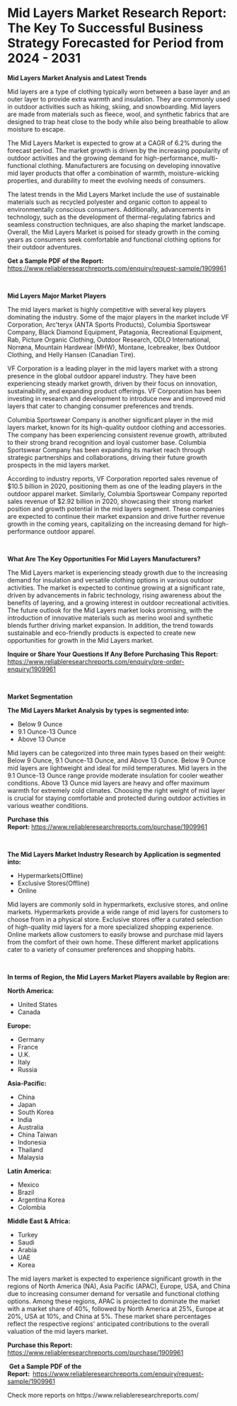 <p><h1>Mid Layers Market Research Report: The Key To Successful Business Strategy Forecasted for Period from 2024 - 2031</h1></p><p><strong>Mid Layers Market Analysis and Latest Trends</strong></p>
<p><p>Mid layers are a type of clothing typically worn between a base layer and an outer layer to provide extra warmth and insulation. They are commonly used in outdoor activities such as hiking, skiing, and snowboarding. Mid layers are made from materials such as fleece, wool, and synthetic fabrics that are designed to trap heat close to the body while also being breathable to allow moisture to escape.</p><p>The Mid Layers Market is expected to grow at a CAGR of 6.2% during the forecast period. The market growth is driven by the increasing popularity of outdoor activities and the growing demand for high-performance, multi-functional clothing. Manufacturers are focusing on developing innovative mid layer products that offer a combination of warmth, moisture-wicking properties, and durability to meet the evolving needs of consumers.</p><p>The latest trends in the Mid Layers Market include the use of sustainable materials such as recycled polyester and organic cotton to appeal to environmentally conscious consumers. Additionally, advancements in technology, such as the development of thermal-regulating fabrics and seamless construction techniques, are also shaping the market landscape. Overall, the Mid Layers Market is poised for steady growth in the coming years as consumers seek comfortable and functional clothing options for their outdoor adventures.</p></p>
<p><strong>Get a Sample PDF of the Report:&nbsp;</strong> <a href="https://www.reliableresearchreports.com/enquiry/request-sample/1909961">https://www.reliableresearchreports.com/enquiry/request-sample/1909961</a></p>
<p>&nbsp;</p>
<p><strong>Mid Layers Major Market Players</strong></p>
<p><p>The mid layers market is highly competitive with several key players dominating the industry. Some of the major players in the market include VF Corporation, Arc'teryx (ANTA Sports Products), Columbia Sportswear Company, Black Diamond Equipment, Patagonia, Recreational Equipment, Rab, Picture Organic Clothing, Outdoor Research, ODLO International, Norrøna, Mountain Hardwear (MHW), Montane, Icebreaker, Ibex Outdoor Clothing, and Helly Hansen (Canadian Tire).</p><p>VF Corporation is a leading player in the mid layers market with a strong presence in the global outdoor apparel industry. They have been experiencing steady market growth, driven by their focus on innovation, sustainability, and expanding product offerings. VF Corporation has been investing in research and development to introduce new and improved mid layers that cater to changing consumer preferences and trends.</p><p>Columbia Sportswear Company is another significant player in the mid layers market, known for its high-quality outdoor clothing and accessories. The company has been experiencing consistent revenue growth, attributed to their strong brand recognition and loyal customer base. Columbia Sportswear Company has been expanding its market reach through strategic partnerships and collaborations, driving their future growth prospects in the mid layers market.</p><p>According to industry reports, VF Corporation reported sales revenue of $10.5 billion in 2020, positioning them as one of the leading players in the outdoor apparel market. Similarly, Columbia Sportswear Company reported sales revenue of $2.92 billion in 2020, showcasing their strong market position and growth potential in the mid layers segment. These companies are expected to continue their market expansion and drive further revenue growth in the coming years, capitalizing on the increasing demand for high-performance outdoor apparel.</p></p>
<p>&nbsp;</p>
<p><strong>What Are The Key Opportunities For Mid Layers Manufacturers?</strong></p>
<p><p>The Mid Layers market is experiencing steady growth due to the increasing demand for insulation and versatile clothing options in various outdoor activities. The market is expected to continue growing at a significant rate, driven by advancements in fabric technology, rising awareness about the benefits of layering, and a growing interest in outdoor recreational activities. The future outlook for the Mid Layers market looks promising, with the introduction of innovative materials such as merino wool and synthetic blends further driving market expansion. In addition, the trend towards sustainable and eco-friendly products is expected to create new opportunities for growth in the Mid Layers market.</p></p>
<p><strong>Inquire or Share Your Questions If Any Before Purchasing This Report:</strong> <a href="https://www.reliableresearchreports.com/enquiry/pre-order-enquiry/1909961">https://www.reliableresearchreports.com/enquiry/pre-order-enquiry/1909961</a></p>
<p>&nbsp;</p>
<p><strong>Market Segmentation</strong></p>
<p><strong>The Mid Layers Market Analysis by types is segmented into:</strong></p>
<p><ul><li>Below 9 Ounce</li><li>9.1 Ounce-13 Ounce</li><li>Above 13 Ounce</li></ul></p>
<p><p>Mid layers can be categorized into three main types based on their weight: Below 9 Ounce, 9.1 Ounce-13 Ounce, and Above 13 Ounce. Below 9 Ounce mid layers are lightweight and ideal for mild temperatures. Mid layers in the 9.1 Ounce-13 Ounce range provide moderate insulation for cooler weather conditions. Above 13 Ounce mid layers are heavy and offer maximum warmth for extremely cold climates. Choosing the right weight of mid layer is crucial for staying comfortable and protected during outdoor activities in various weather conditions.</p></p>
<p><strong>Purchase this Report:&nbsp;</strong><a href="https://www.reliableresearchreports.com/purchase/1909961">https://www.reliableresearchreports.com/purchase/1909961</a></p>
<p>&nbsp;</p>
<p><strong>The Mid Layers Market Industry Research by Application is segmented into:</strong></p>
<p><ul><li>Hypermarkets(Offline)</li><li>Exclusive Stores(Offline)</li><li>Online</li></ul></p>
<p><p>Mid layers are commonly sold in hypermarkets, exclusive stores, and online markets. Hypermarkets provide a wide range of mid layers for customers to choose from in a physical store. Exclusive stores offer a curated selection of high-quality mid layers for a more specialized shopping experience. Online markets allow customers to easily browse and purchase mid layers from the comfort of their own home. These different market applications cater to a variety of consumer preferences and shopping habits.</p></p>
<p>&nbsp;</p>
<p><strong>In terms of Region, the Mid Layers Market Players available by Region are:</strong></p>
<p>
    <p> <strong> North America: </strong>
        <ul>
            <li>United States</li>
            <li>Canada</li>
        </ul>
        </p> 
    <p> <strong> Europe: </strong>
        <ul>
            <li>Germany</li>
            <li>France</li>
            <li>U.K.</li>
            <li>Italy</li>
            <li>Russia</li>
        </ul>
        </p> 
    <p> <strong> Asia-Pacific: </strong>
        <ul>
            <li>China</li>
            <li>Japan</li>
            <li>South Korea</li>
            <li>India</li>
            <li>Australia</li>
            <li>China Taiwan</li>
            <li>Indonesia</li>
            <li>Thailand</li>
            <li>Malaysia</li>
        </ul>
        </p> 
    <p> <strong> Latin America: </strong>
        <ul>
            <li>Mexico</li>
            <li>Brazil</li>
            <li>Argentina Korea</li>
            <li>Colombia</li>
        </ul>
        </p> 
    <p> <strong> Middle East & Africa: </strong>
        <ul>
            <li>Turkey</li>
            <li>Saudi</li>
            <li>Arabia</li>
            <li>UAE</li>
            <li>Korea</li>
        </ul>
    </p>
    </p>
<p><p>The mid layers market is expected to experience significant growth in the regions of North America (NA), Asia Pacific (APAC), Europe, USA, and China due to increasing consumer demand for versatile and functional clothing options. Among these regions, APAC is projected to dominate the market with a market share of 40%, followed by North America at 25%, Europe at 20%, USA at 10%, and China at 5%. These market share percentages reflect the respective regions' anticipated contributions to the overall valuation of the mid layers market.</p></p>
<p><strong>Purchase this Report: </strong><a href="https://www.reliableresearchreports.com/purchase/1909961">https://www.reliableresearchreports.com/purchase/1909961</a></p>
<p>&nbsp;<strong>Get a Sample PDF of the Report:&nbsp;&nbsp;</strong><a href="https://www.reliableresearchreports.com/enquiry/request-sample/1909961">https://www.reliableresearchreports.com/enquiry/request-sample/1909961</a></p>
<p><strong></strong></p>
<p>Check more reports on https://www.reliableresearchreports.com/</p>